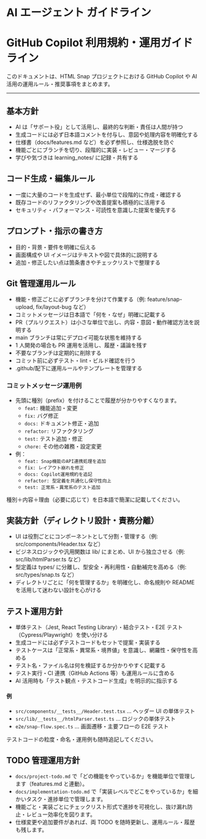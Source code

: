 # AI エージェント ガイドライン

# GitHub Copilot 利用規約・運用ガイドライン

このドキュメントは、HTML Snap プロジェクトにおける GitHub Copilot や AI 活用の運用ルール・推奨事項をまとめます。

---

## 基本方針

- AI は「サポート役」として活用し、最終的な判断・責任は人間が持つ
- 生成コードには必ず日本語コメントを付与し、意図や処理内容を明確化する
- 仕様書（docs/features.md など）を必ず参照し、仕様逸脱を防ぐ
- 機能ごとにブランチを切り、段階的に実装・レビュー・マージする
- 学びや気づきは learning_notes/ に記録・共有する

## コード生成・編集ルール

- 一度に大量のコードを生成せず、最小単位で段階的に作成・確認する
- 既存コードのリファクタリングや改善提案も積極的に活用する
- セキュリティ・パフォーマンス・可読性を意識した提案を優先する

## プロンプト・指示の書き方

- 目的・背景・要件を明確に伝える
- 画面構成や UI イメージはテキストや図で具体的に説明する
- 追加・修正したい点は箇条書きやチェックリストで整理する

## Git 管理運用ルール

- 機能・修正ごとに必ずブランチを分けて作業する（例: feature/snap-upload, fix/layout-bug など）
- コミットメッセージは日本語で「何を・なぜ」明確に記載する
- PR（プルリクエスト）は小さな単位で出し、内容・意図・動作確認方法を説明する
- main ブランチは常にデプロイ可能な状態を維持する
- 1 人開発の場合も PR 運用を活用し、履歴・議論を残す
- 不要なブランチは定期的に削除する
- コミット前に必ずテスト・lint・ビルド確認を行う
- .github/配下に運用ルールやテンプレートを管理する

### コミットメッセージ運用例

- 先頭に種別（prefix）を付けることで履歴が分かりやすくなります。
	- `feat:` 機能追加・変更
	- `fix:` バグ修正
	- `docs:` ドキュメント修正・追加
	- `refactor:` リファクタリング
	- `test:` テスト追加・修正
	- `chore:` その他の雑務・設定変更
- 例：
	- `feat: Snap機能のAPI連携処理を追加`
	- `fix: レイアウト崩れを修正`
	- `docs: Copilot運用規約を追記`
	- `refactor: 型定義を共通化し保守性向上`
	- `test: 正常系・異常系のテスト追加`

種別＋内容＋理由（必要に応じて）を日本語で簡潔に記載してください。

## 実装方針（ディレクトリ設計・責務分離）

- UI は役割ごとにコンポーネントとして分割・管理する（例: src/components/Header.tsx など）
- ビジネスロジックや汎用関数は lib/ にまとめ、UI から独立させる（例: src/lib/htmlParser.ts など）
- 型定義は types/ に分離し、型安全・再利用性・自動補完を高める（例: src/types/snap.ts など）
- ディレクトリごとに「何を管理するか」を明確化し、命名規則や README を活用して迷わない設計を心がける

## テスト運用方針

- 単体テスト（Jest, React Testing Library）・結合テスト・E2E テスト（Cypress/Playwright）を使い分ける
- 生成コードには必ずテストコードもセットで提案・実装する
- テストケースは「正常系・異常系・境界値」を意識し、網羅性・保守性を高める
- テスト名・ファイル名は何を検証するか分かりやすく記載する
- テスト実行・CI 連携（GitHub Actions 等）も運用ルールに含める
- AI 活用時も「テスト観点・テストコード生成」を明示的に指示する

#### 例

- `src/components/__tests__/Header.test.tsx` … ヘッダー UI の単体テスト
- `src/lib/__tests__/htmlParser.test.ts` … ロジックの単体テスト
- `e2e/snap-flow.spec.ts` … 画面遷移・主要フローの E2E テスト

テストコードの粒度・命名・運用例も随時追記してください。

## TODO 管理運用方針

- `docs/project-todo.md` で「どの機能をやっているか」を機能単位で管理します（features.md と連動）。
- `docs/implementation-todo.md` で「実装レベルでどこをやっているか」を細かいタスク・進捗単位で管理します。
- 機能ごと・実装ごとにチェックリスト形式で進捗を可視化し、抜け漏れ防止・レビュー効率化を図ります。
- 仕様変更や追加要件があれば、両 TODO を随時更新し、運用ルール・履歴も残します。